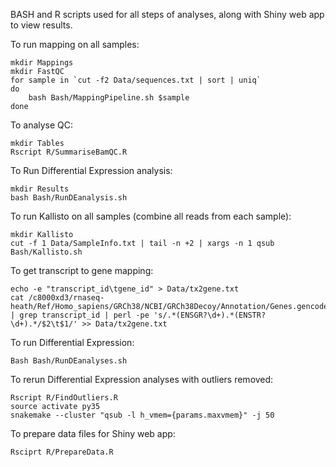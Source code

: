 BASH and R scripts used for all steps of analyses, along with Shiny web app to view results.

To run mapping on all samples:
```
mkdir Mappings
mkdir FastQC
for sample in `cut -f2 Data/sequences.txt | sort | uniq`
do
    bash Bash/MappingPipeline.sh $sample
done
``` 

To analyse QC:
```
mkdir Tables
Rscript R/SummariseBamQC.R
```

To Run Differential Expression analysis:
```
mkdir Results
bash Bash/RunDEanalysis.sh
```

To run Kallisto on all samples (combine all reads from each sample):

```
mkdir Kallisto
cut -f 1 Data/SampleInfo.txt | tail -n +2 | xargs -n 1 qsub Bash/Kallisto.sh 
``` 

To get transcript to gene mapping:
```
echo -e "transcript_id\tgene_id" > Data/tx2gene.txt 
cat /c8000xd3/rnaseq-heath/Ref/Homo_sapiens/GRCh38/NCBI/GRCh38Decoy/Annotation/Genes.gencode/genes.gtf | grep transcript_id | perl -pe 's/.*(ENSGR?\d+).*(ENSTR?\d+).*/$2\t$1/' >> Data/tx2gene.txt 
```

To run Differential Expression:
```
Bash Bash/RunDEanalyses.sh
```

To rerun Differential Expression analyses with outliers removed:
```
Rscript R/FindOutliers.R
source activate py35
snakemake --cluster "qsub -l h_vmem={params.maxvmem}" -j 50
```

To prepare data files for Shiny web app:
```
Rsciprt R/PrepareData.R
```
